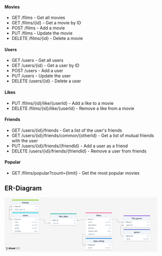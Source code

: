 #### Movies

+ GET /films - Get all movies
+ GET /films/{id} - Get a movie by ID
+ POST /films - Add a movie
+ PUT /films - Update the movie
+ DELETE /films/{id} - Delete a movie

#### Users

+ GET /users - Get all users
+ GET /users/{id} - Get a user by ID
+ POST /users - Add a user
+ PUT /users - Update the user
+ DELETE /users/{id} - Delete a user

#### Likes

+ PUT /films/{id}/like/{userId} - Add a like to a movie
+ DELETE /films/{id}/like/{userId} - Remove a like from a movie

#### Friends

+ GET /users/{id}/friends - Get a list of the user's friends
+ GET /users/{id}/friends/common/{otherId} - Get a list of mutual friends with the user
+ PUT /users/{id}/friends/{friendId} - Add a user as a friend
+ DELETE /users/{id}/friends/{friendId} - Remove a user from friends

#### Popular

+ GET /films/popular?count={limit} - Get the most popular movies

## ER-Diagram

![Filmorate](./sql_schema.png)